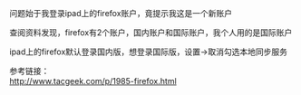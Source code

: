 问题始于我登录ipad上的firefox账户，竟提示我这是一个新账户

查阅资料发现，firefox有2个账户，国内账户和国际账户，我个人用的是国际账户

ipad上的firefox默认登录国内版，想登录国际版，设置->取消勾选本地同步服务

参考链接：  
http://www.tacgeek.com/p/1985-firefox.html
